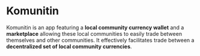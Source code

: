 # Komunitin

Komunitin is an app featuring a **local community currency wallet** and a **marketplace** allowing these local communities to easily trade between themselves and other communities. It effectively facilitates trade between a **decentralized set of local community currencies**.

